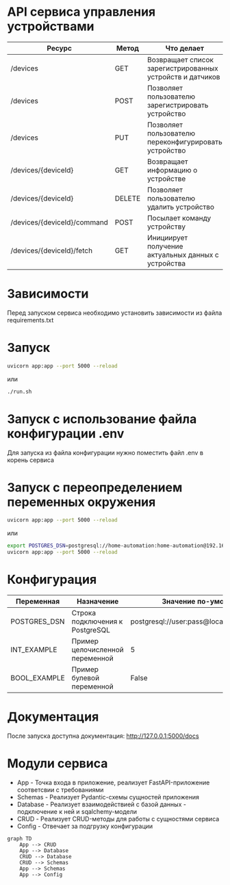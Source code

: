 # API сервиса управления устройствами


| Ресурс                      | Метод  | Что делает                                                | Доступ       |
| -----------                 | -----  | ---                                                       | ---          |
| /devices                    | GET    | Возвращает список зарегистрированных устройств и датчиков | Пользователь |
| /devices                    | POST   | Позволяет пользователю зарегистрировать устройство        | Пользователь |
| /devices                    | PUT    | Позволяет пользователю переконфигурировать устройство     | Пользователь |
| /devices/{deviceId}         | GET    | Возвращает информацию о устройстве                        | Пользователь |
| /devices/{deviceId}         | DELETE | Позволяет пользователю удалить устройство                 | Пользователь |
| /devices/{deviceId}/command | POST   | Посылает команду устройству                               | Пользователь |
| /devices/{deviceId}/fetch   | GET    | Инициирует получение актуальных данных с устройства       | Пользователь |    


# Зависимости

Перед запуском сервиса необходимо установить зависимости из файла requirements.txt

# Запуск

```bash
uvicorn app:app --port 5000 --reload
```

или

```bash
./run.sh
```

# Запуск с использование файла конфигурации .env

Для запуска из файла конфигурации нужно поместить файл .env в корень сервиса

# Запуск с переопределением переменных окружения

```bash
uvicorn app:app --port 5000 --reload
```

или

```bash
export POSTGRES_DSN=postgresql://home-automation:home-automation@192.168.1.50:5432/home-automation
uvicorn app:app --port 5000 --reload
```

# Конфигурация
| Переменная    | Назначение                      | Значение по-умолчанию                        |
| -----------   | -----                           | ---                                          |
| POSTGRES_DSN  | Строка подключения к PostgreSQL | postgresql://user:pass@localhost:5432/foobar |
| INT_EXAMPLE   | Пример целочисленной переменной | 5                                            | 
| BOOL_EXAMPLE  | Пример булевой переменной       | False                                        | 

# Документация

После запуска доступна документация: http://127.0.0.1:5000/docs


# Модули сервиса

- App - Точка входа в приложение, реализует FastAPI-приложение соответсвии с требованиями
- Schemas - Реализует Pydantic-схемы сущностей приложения
- Database - Реализует взаимодействией с базой данных - подключение к ней и sqalchemy-модели
- CRUD - Реализует CRUD-методы для работы с сущностями сервиса
- Config - Отвечает за подгрузку конфигурации


```mermaid
graph TD
    App --> CRUD
    App --> Database
    CRUD --> Database
    CRUD --> Schemas
    App --> Schemas
    App --> Config
```